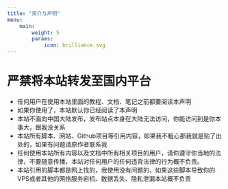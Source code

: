 ```yaml
---
title: "简介与声明"
menu:
    main:
        weight: 5
        params: 
            icon: brilliance.svg
---
```

# 严禁将本站转发至国内平台

* 任何用户在使用本站里面的教程、文档、笔记之前都要阅读本声明
* 如果你使用了，本站默认你已经阅读了本声明
* 本站不面向中国大陆发布，发布站点本身在大陆无法访问，你能访问到是你本事大，跟我没关系
* 本站所有脚本、网站、Github项目等引用内容，如果我不粗心那我就是贴了出处的，如果有问题请原作者联系我
* 任何使用本站所有内容以及文档中所有相关项目的用户，请你遵守你当地的法律，不要随意传播，本站对任何用户的任何违背法律的行为概不负责。
* 本站引用的脚本都是网上找的，我使用没有问题的，如果这些脚本导致你的VPS或者其他的网络服务宕机、数据丢失、隐私泄漏本站概不负责